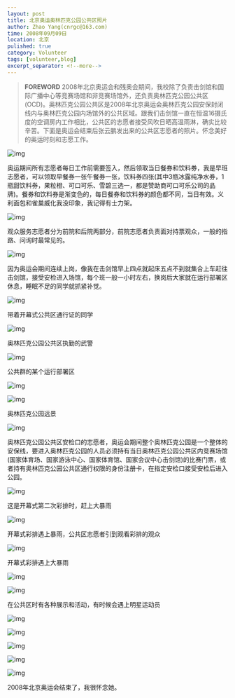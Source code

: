 ```yaml
---
layout: post
title: 北京奥运奥林匹克公园公共区照片
author: Zhao Yang(cnrgc@163.com)
time: 2008年09月09日
location: 北京
pulished: true
category: Volunteer
tags: [volunteer,blog]
excerpt_separator: <!--more-->
---
```


> **FOREWORD** 2008年北京奥运会和残奥会期间，我校除了负责击剑馆和国际广播中心等竞赛场馆和非竞赛场馆外，还负责奥林匹克公园公共区(OCD)。奥林匹克公园公共区是2008年北京奥运会奥林匹克公园安保封闭线内与奥林匹克公园内场馆外的公共区域。跟我们击剑馆一直在恒温16摄氏度的空调房内工作相比，公共区的志愿者接受风吹日晒高温雨淋，确实比较辛苦。下面是奥运会结束后张云鹏发出来的公共区志愿者的照片。怀念美好的奥运时刻和志愿工作。

![img](/assets/blog_image/2008/20080909001-ocd.jpg)

奥运期间所有志愿者每日工作前需要签入，然后领取当日餐券和饮料券，我是早班志愿者，可以领取早餐券一张午餐券一张，饮料券四张(其中3瓶冰露纯净水券，1瓶甜饮料券，果粒橙、可口可乐、雪碧三选一，都是赞助商可口可乐公司的品牌)。餐券和饮料券是渐变色的，每日餐券和饮料券的颜色都不同，当日有效。义利面包和雀巢威化我没印象，我记得有士力架。

![img](/assets/blog_image/2008/20080909002-ocd.jpg)

观众服务志愿者分为前院和后院两部分，前院志愿者负责面对持票观众，一般的指路、问询时最常见的。

![img](/assets/blog_image/2008/20080909003-ocd.jpg)

因为奥运会期间连续上岗，像我在击剑馆早上四点就起床五点不到就集合上车赶往击剑馆，接受安检进入场馆，每个班一般一小时左右，换岗后大家就在运行部署区休息，睡眠不足的同学就抓紧补觉。

![img](/assets/blog_image/2008/20080909004-ocd.jpg)

带着开幕式公共区通行证的同学

![img](/assets/blog_image/2008/20080909005-ocd.jpg)

奥林匹克公园公共区执勤的武警

![img](/assets/blog_image/2008/20080909006-ocd.jpg)

公共群的某个运行部署区

![img](/assets/blog_image/2008/20080909007-ocd.jpg)

![img](/assets/blog_image/2008/20080909008-ocd.jpg)

奥林匹克公园远景

![img](/assets/blog_image/2008/20080909009-ocd.jpg)

奥林匹克公园公共区安检口的志愿者，奥运会期间整个奥林匹克公园是一个整体的安保线，要进入奥林匹克公园的人员必须持有当日奥林匹克公园公共区内竞赛场馆(国家体育场、国家游泳中心、国家体育馆、国家会议中心击剑馆)的比赛门票，或者持有奥林匹克公园公共区通行权限的身份注册卡，在指定安检口接受安检后进入公园。

![img](/assets/blog_image/2008/20080909010-ocd.jpg)

这是开幕式第二次彩排时，赶上大暴雨

![img](/assets/blog_image/2008/20080909011-ocd.jpg)

开幕式彩排遇上暴雨，公共区志愿者引到观看彩排的观众

![img](/assets/blog_image/2008/20080909012-ocd.jpg)

开幕式彩排遇上大暴雨

![img](/assets/blog_image/2008/20080909013-ocd.jpg)

![img](/assets/blog_image/2008/20080909014-ocd.jpg)

在公共区时有各种展示和活动，有时候会遇上明星运动员

![img](/assets/blog_image/2008/20080909015-ocd.jpg)

![img](/assets/blog_image/2008/20080909016-ocd.jpg)

![img](/assets/blog_image/2008/20080909017-ocd.jpg)

![img](/assets/blog_image/2008/20080909018-ocd.jpg)

![img](/assets/blog_image/2008/20080909019-ocd.jpg)

2008年北京奥运会结束了，我很怀念她。